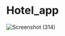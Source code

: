 # Hotel_app
![Screenshot (314)](https://github.com/user-attachments/assets/0c0bff36-7426-424d-b27a-5aa709a703d6)
